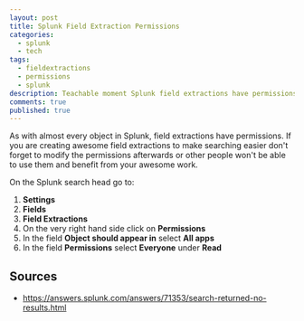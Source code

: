 ```yaml
---
layout: post
title: Splunk Field Extraction Permissions
categories: 
  - splunk
  - tech
tags: 
  - fieldextractions
  - permissions
  - splunk
description: Teachable moment Splunk field extractions have permissions!
comments: true
published: true
---
```


As with almost every object in Splunk, field extractions have permissions. If you are creating awesome field extractions to make searching easier don't forget to modify the permissions afterwards or other people won't be able to use them and benefit from your awesome work.

On the Splunk search head go to:

1. **Settings**
2. **Fields**
3. **Field Extractions**
4. On the very right hand side click on **Permissions**
5. In the field **Object should appear in** select **All apps**
6. In the field **Permissions** select **Everyone** under **Read**

## Sources
- https://answers.splunk.com/answers/71353/search-returned-no-results.html

